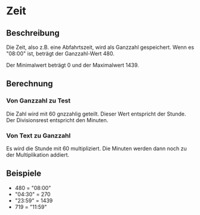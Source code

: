 # Zeit

## Beschreibung

Die Zeit, also z.B. eine Abfahrtszeit, wird als Ganzzahl gespeichert. Wenn es "08:00" ist, beträgt der Ganzzahl-Wert 480.

Der Minimalwert beträgt 0 und der Maximalwert 1439.

## Berechnung

### Von Ganzzahl zu Test

Die Zahl wird mit 60 gnzzahlig geteilt. Dieser Wert entspricht der Stunde. Der Divisionsrest entspricht den Minuten.

### Von Text zu Ganzzahl

Es wird die Stunde mit 60 multipliziert. Die Minuten werden dann noch zu der Multiplikation addiert.

## Beispiele

* 480 = "08:00"
* "04:30" = 270
* "23:59" = 1439
* 719 = "11:59"